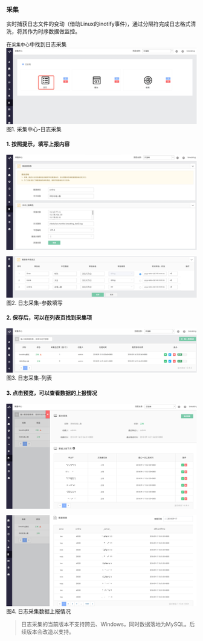 ### 采集

实时捕获日志文件的变动（借助Linux的inotify事件)，通过分隔符完成日志格式清洗，将其作为时序数据做监控。

在`采集中心`中找到日志采集
![](../../media/15371526106727.jpg)
图1. 采集中心-日志采集

#### 1. 按照提示，填写上报内容
![](../../media/15371526358565.jpg)

![](../../media/15371526592941.jpg)
图2. 日志采集-参数填写

#### 2. 保存后，可以在列表页找到采集项
![](../../media/15371526876614.jpg)
图3. 日志采集-列表

#### 3. 点击预览，可以查看数据的上报情况
![](../../media/15371527223615.jpg)

![](../../media/15371527730887.jpg)
图4. 日志采集数据上报情况

> 日志采集的当前版本不支持跨云、Windows，同时数据落地为MySQL。后续版本会改造以支持。
